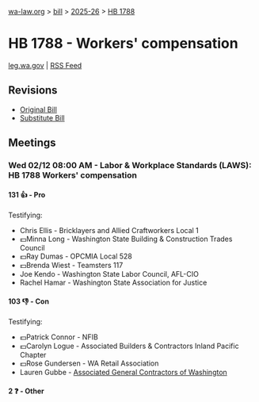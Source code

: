 [wa-law.org](/) > [bill](/bill/) > [2025-26](/bill/2025-26/) > [HB 1788](/bill/2025-26/hb/1788/)

# HB 1788 - Workers' compensation
[leg.wa.gov](https://app.leg.wa.gov/billsummary?BillNumber=1788&Year=2025&Initiative=false) | [RSS Feed](./rss.xml)

## Revisions
* [Original Bill](1/)
* [Substitute Bill](S/)

## Meetings
### Wed 02/12 08:00 AM - Labor & Workplace Standards (LAWS): HB 1788 Workers' compensation
#### 131 👍 - Pro
Testifying:
* Chris Ellis - Bricklayers and Allied Craftworkers Local 1
* 💵Minna Long - Washington State Building & Construction Trades Council
* 💵Ray Dumas - OPCMIA Local 528
* 💵Brenda Wiest - Teamsters 117
* Joe Kendo - Washington State Labor Council, AFL-CIO
* Rachel Hamar - Washington State Association for Justice

#### 103 👎 - Con
Testifying:
* 💵Patrick Connor - NFIB
* 💵Carolyn Logue - Associated Builders & Contractors Inland Pacific Chapter
* 💵Rose Gundersen - WA Retail Association
* Lauren Gubbe - [Associated General Contractors of Washington](/org/associated_general_contractors_of_washington/)

#### 2 ❓ - Other
